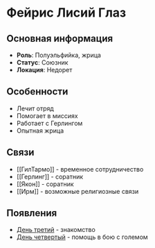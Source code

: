 # Фейрис Лисий Глаз

## Основная информация
- **Роль**: Полуэльфийка, жрица
- **Статус**: Союзник
- **Локация**: Недорет

## Особенности
- Лечит отряд
- Помогает в миссиях
- Работает с Герлингом
- Опытная жрица

## Связи
- [[ГилТармо]] - временное сотрудничество
- [[Герлинг]] - соратник
- [[Якон]] - соратник
- [[Ирм]] - возможные религиозные связи

## Появления
- [День третий](obsidian://open?vault=Project%20LUX&file=%D0%9E%D1%82%D1%87%D0%B5%D1%82%D1%8B%2F%D0%94%D0%B5%D0%BD%D1%8C%20%D1%82%D1%80%D0%B5%D1%82%D0%B8%D0%B9) - знакомство
- [День четвертый](obsidian://open?vault=Project%20LUX&file=%D0%9E%D1%82%D1%87%D0%B5%D1%82%D1%8B%2F%D0%94%D0%B5%D0%BD%D1%8C%20%D1%87%D0%B5%D1%82%D0%B2%D0%B5%D1%80%D1%82%D1%8B%D0%B9) - помощь в бою с големом 